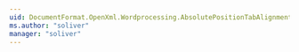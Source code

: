 ```yaml
---
uid: DocumentFormat.OpenXml.Wordprocessing.AbsolutePositionTabAlignmentValues
ms.author: "soliver"
manager: "soliver"
---
```

